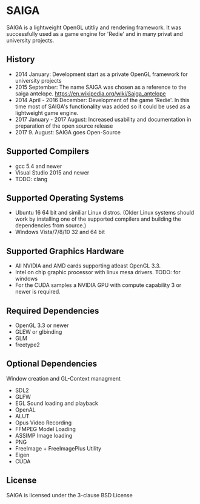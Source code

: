 # SAIGA

SAIGA is a lightweight OpenGL utitliy and rendering framework. It was successfully used as a game engine for 'Redie' and in many privat and university projects.

## History

 * 2014 January: Development start as a private OpenGL framework for university projects
 * 2015 September: The name SAIGA was chosen as a reference to the saiga antelope. https://en.wikipedia.org/wiki/Saiga_antelope
 * 2014 April - 2016 December: Development of the game 'Redie'. In this time most of SAIGA's functionality was added so it could be used as a lightweight game engine.
 * 2017 January - 2017 August: Increased usability and documentation in preparation of the open source release
 * 2017 9. August: SAIGA goes Open-Source

## Supported Compilers

 * gcc 5.4 and newer
 * Visual Studio 2015 and newer
 * TODO: clang

## Supported Operating Systems

 * Ubuntu 16 64 bit and similiar Linux distros. (Older Linux systems should work by installing one of the supported compilers and building the dependencies from source.)
 * Windows Vista/7/8/10 32 and 64 bit

## Supported Graphics Hardware

 * All NVIDIA and AMD cards supporting atleast OpenGL 3.3.
 * Intel on chip graphic processor with linux mesa drivers. TODO: for windows
 * For the CUDA samples a NVIDIA GPU with compute capability 3 or newer is required.

## Required Dependencies

 * OpenGL 3.3 or newer
 * GLEW or glbinding
 * GLM
 * freetype2

## Optional Dependencies

Window creation and GL-Context managment
 * SDL2
 * GLFW
 * EGL
Sound loading and playback
 * OpenAL
 * ALUT
 * Opus
Video Recording
 * FFMPEG
Model Loading
 * ASSIMP
Image loading
 * PNG
 * FreeImage + FreeImagePlus
Utility
 * Eigen
 * CUDA

## License

SAIGA is licensed under the 3-clause BSD License


